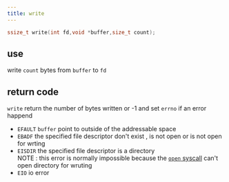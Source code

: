 ```yaml
---
title: write
---
```

```c
ssize_t write(int fd,void *buffer,size_t count);
```
## use
write `count` bytes from `buffer` to `fd`
## return code
`write` return the number of bytes written or -1 and set `errno` if an error happend  
- `EFAULT`
  `buffer` point to outside of the addressable space
- `EBADF`
  the specified file descriptor don't exist , is not open or is not open for wrting
- `EISDIR`
  the specified file descriptor is a directory  
  NOTE : this error is normally impossible because the [`open` syscall](open.md) can't open directory for wruting
- `EIO`
  io error
